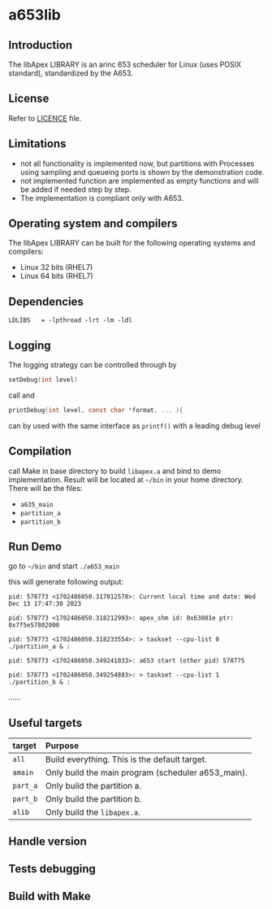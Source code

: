 # a653lib

## Introduction

The libApex LIBRARY is an arinc 653 scheduler for Linux (uses POSIX standard), standardized by the A653.

## License

Refer to [LICENCE](./LICENSE.md) file.

## Limitations

- not all functionality is implemented now, but partitions with Processes using sampling and queueing ports
  is shown by the demonstration code.
- not implemented function are implemented as empty functions and will be added if needed step by step.
- The implementation is compliant only with A653.

## Operating system and compilers

The libApex LIBRARY can be built for the following operating systems and compilers:

- Linux 32 bits (RHEL7)
- Linux 64 bits (RHEL7)

## Dependencies

```make
LDLIBS   = -lpthread -lrt -lm -ldl
```

## Logging

The logging strategy can be controlled through by

```c
setDebug(int level)
```

call and

```c
printDebug(int level, const char *format, ... ){
```

can by used with the same interface as `printf()` with a leading debug level

## Compilation

call Make in base directory to build `libapex.a` and bind to demo implementation. Result will be located at `~/bin` in your home
directory. There will be the files:

- `a635_main`
- `partition_a`
- `partition_b`

## Run Demo

go to `~/bin` and start `./a653_main`

this will generate following output:

```text
pid: 578773 <1702486050.317812578>: Current local time and date: Wed Dec 13 17:47:30 2023

pid: 578773 <1702486050.318212993>: apex_shm id: 0x63801e ptr: 0x7f5e57802000

pid: 578773 <1702486050.318233554>: > taskset --cpu-list 0 ./partition_a & :

pid: 578773 <1702486050.349241033>: a653 start (other pid) 578775

pid: 578773 <1702486050.349254883>: > taskset --cpu-list 1 ./partition_b & :
```

......

## Useful targets

|   target    |         Purpose        |
| :---------- | :--------------------- |
| `all` | Build everything. This is the default target. |
| `amain` | Only build the main program (scheduler a653_main). |
| `part_a` | Only build the partition a. |
| `part_b` | Only build the partition b. |
| `alib` | Only build the `libapex.a`. |

## Handle version

## Tests debugging

## Build with Make
